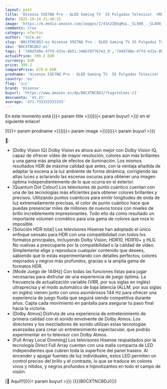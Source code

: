 ```yaml
---
layout: post
title: 'Hisense 55E7NQ Pro - QLED Gaming TV  55 Pulgadas Televisor  VRR 144Hz HSR 240 fps  AMD Freesync Premium Pro  Barra de Juegos  Solución HDR Total  Dolby Vision IQ & Dolby Atmos  Nuevo 2024 '
date: 2025-10-24 21:40:15
image: 'https://m.media-amazon.com/images/I/41n2IBSqMuL._SL500_._SL400_.jpg'
comments: true
category: ofertas
author: 'tole.es'
slug: 'B0CXTNC8DJ-es Hisense 55E7NQ Pro - QLED Gaming TV 55 Pulgadas Televisor...'
sku: 'B0CXTNC8DJ-es'
tags: [ '749d7d8e-47fd-431e-8b51-348b70f767e2_0','749d7d8e-47fd-431e-8b51-348b70f767e2_1901','749d7d8e-47fd-431e-8b51-348b70f767e2_7201','749d7d8e-47fd-431e-8b51-348b70f767e2_8501','Arborist Merchandising Root','CML-Tech','Electrónica','Gaming & Entertainment','Self Service','Special Features Stores','TV, vídeo y home cinema','TVs 50"-59"','TVs QLED','Televisores','hisense','televisor','🇪🇸', ]
actualPrice: 399.2 EUR
currency: EUR
price: 399.2
comparePrice: 679.0 EUR
prodname: 'Hisense 55E7NQ Pro - QLED Gaming TV  55 Pulgadas Televisor  VRR 144Hz HSR 240 fps  AMD Freesync Premium Pro  Barra de Juegos  Solución HDR Total  Dolby Vision IQ & Dolby Atmos  Nuevo 2024 '
country: 'es'
flag: '🇪🇸'
brand: 'Hisense'
buyurl: 'https://www.amazon.es/dp/B0CXTNC8DJ/?tag=tolees-21'
descuento: '41.21'
average: '471.733333333333'
---
```


En este momento está [{{< param title >}}]({{< param buyurl >}}) en el siguiente enlace!

[![{{< param prodname >}}]({{< param image >}})]({{< param buyurl >}})

🔎:

- [Dolby Vision IQ] Dolby Vision es ahora aún mejor con Dolby Vision IQ, capaz de ofrecer vídeo de mayor resolución, colores aún más brillantes y una gama más amplia de efectos de iluminación. Los mismos resultados HDR de máxima calidad que antes, con la ventaja añadida de adaptar la escena a la luz ambiente de forma dinámica, corrigiendo las altas luces y aclarando las escenas oscuras para obtener una imagen óptima independientemente de lo que ocurra en el exterior.
- [Quantum Dot Colour] Los televisores de punto cuántico cuentan con una de las tecnologías más eficientes para obtener colores brillantes y precisos. Utilizando puntos cuánticos para emitir longitudes de onda de luz extremadamente precisas, el color de punto cuántico hace que puedas presenciar miles de millones de nuevos tonos con niveles de brillo increíblemente impresionantes. Todo ello da como resultado un importante volumen cromático para una gama de colores que roza lo imposible.
- [Solución HDR total] Los televisores Hisense han adoptado el único enfoque sensato para HDR con una compatibilidad con todos los formatos principales, incluyendo Dolby Vision, HDR10, HDR10+ y HLG. No vuelvas a preocuparte por la compatibilidad o la calidad de vídeo. Simplemente elige y reproduce cualquier contenido que desees, sabiendo que lo estás experimentando con detalles perfectos, colores mejorados y negros más profundos, gracias a la amplia gama de formatos HDR.
- [Mode Juego de 144Hz] Con todas las funciones listas para jugar necesarias para disfrutar de una experiencia de juego óptima. La frecuencia de actualización variable (VRR, por sus siglas en inglés) ultraprecisa y el modo automático de baja latencia (ALLM, por sus siglas en inglés) vienen junto con unos asombrosos 144 Hz para ofrecer una experiencia de juego fluida que seguirá siendo competitiva durante años. Capta cada movimiento en pantalla para asegurar tu paso final hacia la victoria.
- [Dolby Atmos] Disfruta de una experiencia de entretenimiento de primera calidad con el sonido envolvente de Dolby Atmos. Los directores y los mezcladores de sonido utilizan estas tecnologías avanzadas para crear un entretenimiento espectacular, que podrás experimentar en tu televisor con Dolby Atmos.
- [Full Array Local Dimming] Los televisores Hisense respaldados por la tecnología Direct Full Array cuentan con una malla compacta de LED independientes que cubren toda la superficie del panel trasero. Al encender y apagar fuentes de luz individuales, estos LED permiten un control preciso del brillo y el contraste, lo que se traduce en colores vivos y nítidos, y negros profundos e hipnotizantes en todo el campo de visión.

[🛒 Aquí!!!]({{< param buyurl >}})
{{<world>}}B0CXTNC8DJ{{</world>}}
